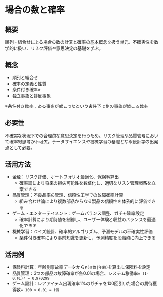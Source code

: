 # 場合の数と確率

## 概要
順列・組合せによる場合の数の計算と確率の基本概念を扱う単元。不確実性を数学的に扱い、リスク評価や意思決定の基礎を学ぶ。

## 概念
- 順列と組合せ
- 確率の定義と性質
- 条件付き確率※
- 独立事象と排反事象

※条件付き確率：ある事象が起こったという条件下で別の事象が起こる確率

## 必要性
不確実な状況下での合理的な意思決定を行うため。リスク管理や品質管理において確率的思考が不可欠。データサイエンスや機械学習の基礎となる統計学の出発点として必要。

## 活用方法
- 金融：リスク評価、ポートフォリオ最適化、保険料算出
  - 確率論により将来の損失可能性を数値化し、適切なリスク管理戦略を立案できる
- 品質管理：不良品率の管理、信頼性工学での故障確率計算
  - 組み合わせ論により複数部品からなる製品の信頼性を体系的に評価できる
- ゲーム・エンターテイメント：ゲームバランス調整、ガチャ確率設定
  - 確率計算により期待値を制御し、ユーザー体験と収益のバランスを最適化できる
- 機械学習：ベイズ統計、確率的アルゴリズム、予測モデルの不確実性評価
  - 条件付き確率により事前知識を更新し、予測精度を段階的に向上できる

## 活用例
- 保険料計算：年齢別事故率データから`P(事故|年齢)`を算出し保険料を設定
- 品質管理：3つの部品の故障確率が各0.01の場合、システム稼働率`= (1-0.01)³ = 0.970299`
- ゲーム設計：レアアイテム出現確率1%のガチャを100回引いた場合の期待獲得数`= 100 × 0.01 = 1個`
